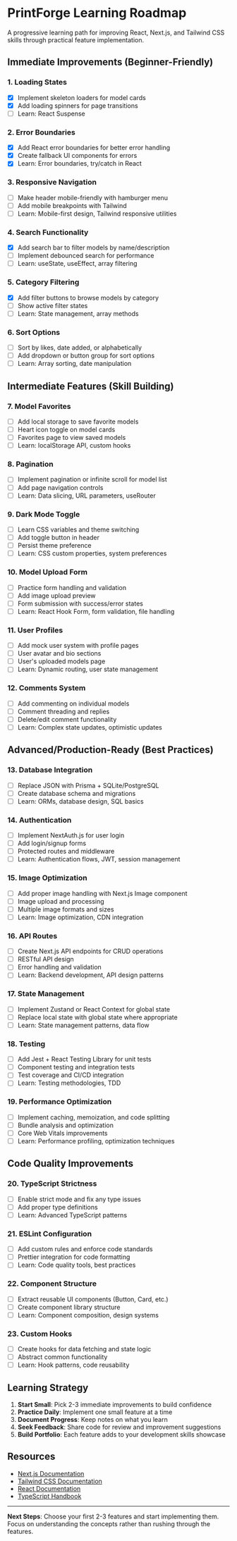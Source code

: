 # PrintForge Learning Roadmap

A progressive learning path for improving React, Next.js, and Tailwind CSS skills through practical feature implementation.

## Immediate Improvements (Beginner-Friendly)

### 1. Loading States
- [X] Implement skeleton loaders for model cards
- [X] Add loading spinners for page transitions
- [ ] Learn: React Suspense

### 2. Error Boundaries
- [X] Add React error boundaries for better error handling
- [X] Create fallback UI components for errors
- [X] Learn: Error boundaries, try/catch in React

### 3. Responsive Navigation
- [ ] Make header mobile-friendly with hamburger menu
- [ ] Add mobile breakpoints with Tailwind
- [ ] Learn: Mobile-first design, Tailwind responsive utilities

### 4. Search Functionality
- [X] Add search bar to filter models by name/description
- [ ] Implement debounced search for performance
- [ ] Learn: useState, useEffect, array filtering

### 5. Category Filtering
- [X] Add filter buttons to browse models by category
- [ ] Show active filter states
- [ ] Learn: State management, array methods

### 6. Sort Options
- [ ] Sort by likes, date added, or alphabetically
- [ ] Add dropdown or button group for sort options
- [ ] Learn: Array sorting, date manipulation

## Intermediate Features (Skill Building)

### 7. Model Favorites
- [ ] Add local storage to save favorite models
- [ ] Heart icon toggle on model cards
- [ ] Favorites page to view saved models
- [ ] Learn: localStorage API, custom hooks

### 8. Pagination
- [ ] Implement pagination or infinite scroll for model list
- [ ] Add page navigation controls
- [ ] Learn: Data slicing, URL parameters, useRouter

### 9. Dark Mode Toggle
- [ ] Learn CSS variables and theme switching
- [ ] Add toggle button in header
- [ ] Persist theme preference
- [ ] Learn: CSS custom properties, system preferences

### 10. Model Upload Form
- [ ] Practice form handling and validation
- [ ] Add image upload preview
- [ ] Form submission with success/error states
- [ ] Learn: React Hook Form, form validation, file handling

### 11. User Profiles
- [ ] Add mock user system with profile pages
- [ ] User avatar and bio sections
- [ ] User's uploaded models page
- [ ] Learn: Dynamic routing, user state management

### 12. Comments System
- [ ] Add commenting on individual models
- [ ] Comment threading and replies
- [ ] Delete/edit comment functionality
- [ ] Learn: Complex state updates, optimistic updates

## Advanced/Production-Ready (Best Practices)

### 13. Database Integration
- [ ] Replace JSON with Prisma + SQLite/PostgreSQL
- [ ] Create database schema and migrations
- [ ] Learn: ORMs, database design, SQL basics

### 14. Authentication
- [ ] Implement NextAuth.js for user login
- [ ] Add login/signup forms
- [ ] Protected routes and middleware
- [ ] Learn: Authentication flows, JWT, session management

### 15. Image Optimization
- [ ] Add proper image handling with Next.js Image component
- [ ] Image upload and processing
- [ ] Multiple image formats and sizes
- [ ] Learn: Image optimization, CDN integration

### 16. API Routes
- [ ] Create Next.js API endpoints for CRUD operations
- [ ] RESTful API design
- [ ] Error handling and validation
- [ ] Learn: Backend development, API design patterns

### 17. State Management
- [ ] Implement Zustand or React Context for global state
- [ ] Replace local state with global state where appropriate
- [ ] Learn: State management patterns, data flow

### 18. Testing
- [ ] Add Jest + React Testing Library for unit tests
- [ ] Component testing and integration tests
- [ ] Test coverage and CI/CD integration
- [ ] Learn: Testing methodologies, TDD

### 19. Performance Optimization
- [ ] Implement caching, memoization, and code splitting
- [ ] Bundle analysis and optimization
- [ ] Core Web Vitals improvements
- [ ] Learn: Performance profiling, optimization techniques

## Code Quality Improvements

### 20. TypeScript Strictness
- [ ] Enable strict mode and fix any type issues
- [ ] Add proper type definitions
- [ ] Learn: Advanced TypeScript patterns

### 21. ESLint Configuration
- [ ] Add custom rules and enforce code standards
- [ ] Prettier integration for code formatting
- [ ] Learn: Code quality tools, best practices

### 22. Component Structure
- [ ] Extract reusable UI components (Button, Card, etc.)
- [ ] Create component library structure
- [ ] Learn: Component composition, design systems

### 23. Custom Hooks
- [ ] Create hooks for data fetching and state logic
- [ ] Abstract common functionality
- [ ] Learn: Hook patterns, code reusability

## Learning Strategy

1. **Start Small**: Pick 2-3 immediate improvements to build confidence
2. **Practice Daily**: Implement one small feature at a time
3. **Document Progress**: Keep notes on what you learn
4. **Seek Feedback**: Share code for review and improvement suggestions
5. **Build Portfolio**: Each feature adds to your development skills showcase

## Resources

- [Next.js Documentation](https://nextjs.org/docs)
- [Tailwind CSS Documentation](https://tailwindcss.com/docs)
- [React Documentation](https://react.dev)
- [TypeScript Handbook](https://www.typescriptlang.org/docs/)

---

**Next Steps**: Choose your first 2-3 features and start implementing them. Focus on understanding the concepts rather than rushing through the features.